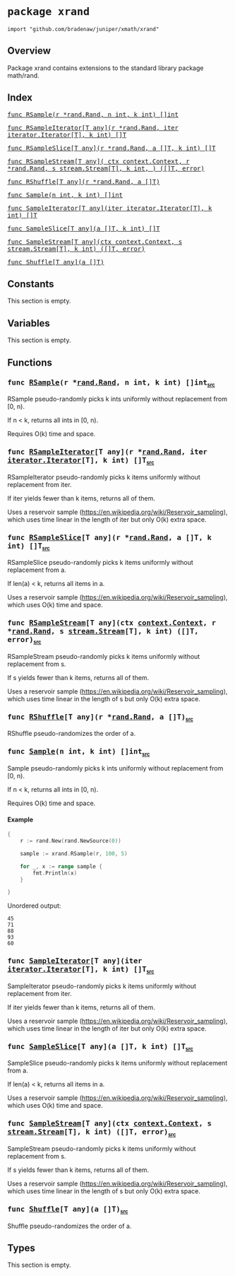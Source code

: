 # `package xrand`

```
import "github.com/bradenaw/juniper/xmath/xrand"
```

## Overview

Package xrand contains extensions to the standard library package math/rand.


## Index

<samp><a href="#RSample">func RSample(r *rand.Rand, n int, k int) []int</a></samp>

<samp><a href="#RSampleIterator">func RSampleIterator[T any](r *rand.Rand, iter iterator.Iterator[T], k int) []T</a></samp>

<samp><a href="#RSampleSlice">func RSampleSlice[T any](r *rand.Rand, a []T, k int) []T</a></samp>

<samp><a href="#RSampleStream">func RSampleStream[T any](
	ctx context.Context,
	r *rand.Rand,
	s stream.Stream[T],
	k int,
) ([]T, error)</a></samp>

<samp><a href="#RShuffle">func RShuffle[T any](r *rand.Rand, a []T)</a></samp>

<samp><a href="#Sample">func Sample(n int, k int) []int</a></samp>

<samp><a href="#SampleIterator">func SampleIterator[T any](iter iterator.Iterator[T], k int) []T</a></samp>

<samp><a href="#SampleSlice">func SampleSlice[T any](a []T, k int) []T</a></samp>

<samp><a href="#SampleStream">func SampleStream[T any](ctx context.Context, s stream.Stream[T], k int) ([]T, error)</a></samp>

<samp><a href="#Shuffle">func Shuffle[T any](a []T)</a></samp>


## Constants

This section is empty.

## Variables

This section is empty.

## Functions

<h3><a id="RSample"></a><samp>func <a href="#RSample">RSample</a>(r *<a href="https://pkg.go.dev/math/rand#Rand">rand.Rand</a>, n int, k int) []int</samp><sub class="float-right"><small><a href="https://github.com/bradenaw/juniper/blob/main/xmath/xrand/xrand.go#L55">src</a></small></sub></h3>

RSample pseudo-randomly picks k ints uniformly without replacement from [0, n).

If n < k, returns all ints in [0, n).

Requires O(k) time and space.


<h3><a id="RSampleIterator"></a><samp>func <a href="#RSampleIterator">RSampleIterator</a>[T any](r *<a href="https://pkg.go.dev/math/rand#Rand">rand.Rand</a>, iter <a href="../iterator.html#Iterator">iterator.Iterator</a>[T], k int) []T</samp><sub class="float-right"><small><a href="https://github.com/bradenaw/juniper/blob/main/xmath/xrand/xrand.go#L92">src</a></small></sub></h3>

RSampleIterator pseudo-randomly picks k items uniformly without replacement from iter.

If iter yields fewer than k items, returns all of them.

Uses a reservoir sample (https://en.wikipedia.org/wiki/Reservoir_sampling), which uses time
linear in the length of iter but only O(k) extra space.


<h3><a id="RSampleSlice"></a><samp>func <a href="#RSampleSlice">RSampleSlice</a>[T any](r *<a href="https://pkg.go.dev/math/rand#Rand">rand.Rand</a>, a []T, k int) []T</samp><sub class="float-right"><small><a href="https://github.com/bradenaw/juniper/blob/main/xmath/xrand/xrand.go#L200">src</a></small></sub></h3>

RSampleSlice pseudo-randomly picks k items uniformly without replacement from a.

If len(a) < k, returns all items in a.

Uses a reservoir sample (https://en.wikipedia.org/wiki/Reservoir_sampling), which uses O(k) time
and space.


<h3><a id="RSampleStream"></a><samp>func <a href="#RSampleStream">RSampleStream</a>[T any](ctx <a href="https://pkg.go.dev/context#Context">context.Context</a>, r *<a href="https://pkg.go.dev/math/rand#Rand">rand.Rand</a>, s <a href="../stream.html#Stream">stream.Stream</a>[T], k int) ([]T, error)</samp><sub class="float-right"><small><a href="https://github.com/bradenaw/juniper/blob/main/xmath/xrand/xrand.go#L139">src</a></small></sub></h3>

RSampleStream pseudo-randomly picks k items uniformly without replacement from s.

If s yields fewer than k items, returns all of them.

Uses a reservoir sample (https://en.wikipedia.org/wiki/Reservoir_sampling), which uses time
linear in the length of s but only O(k) extra space.


<h3><a id="RShuffle"></a><samp>func <a href="#RShuffle">RShuffle</a>[T any](r *<a href="https://pkg.go.dev/math/rand#Rand">rand.Rand</a>, a []T)</samp><sub class="float-right"><small><a href="https://github.com/bradenaw/juniper/blob/main/xmath/xrand/xrand.go#L31">src</a></small></sub></h3>

RShuffle pseudo-randomizes the order of a.


<h3><a id="Sample"></a><samp>func <a href="#Sample">Sample</a>(n int, k int) []int</samp><sub class="float-right"><small><a href="https://github.com/bradenaw/juniper/blob/main/xmath/xrand/xrand.go#L46">src</a></small></sub></h3>

Sample pseudo-randomly picks k ints uniformly without replacement from [0, n).

If n < k, returns all ints in [0, n).

Requires O(k) time and space.


#### Example 
```go
{
	r := rand.New(rand.NewSource(0))

	sample := xrand.RSample(r, 100, 5)

	for _, x := range sample {
		fmt.Println(x)
	}

}
```

Unordered output:
```text
45
71
88
93
60
```
<h3><a id="SampleIterator"></a><samp>func <a href="#SampleIterator">SampleIterator</a>[T any](iter <a href="../iterator.html#Iterator">iterator.Iterator</a>[T], k int) []T</samp><sub class="float-right"><small><a href="https://github.com/bradenaw/juniper/blob/main/xmath/xrand/xrand.go#L82">src</a></small></sub></h3>

SampleIterator pseudo-randomly picks k items uniformly without replacement from iter.

If iter yields fewer than k items, returns all of them.

Uses a reservoir sample (https://en.wikipedia.org/wiki/Reservoir_sampling), which uses time
linear in the length of iter but only O(k) extra space.


<h3><a id="SampleSlice"></a><samp>func <a href="#SampleSlice">SampleSlice</a>[T any](a []T, k int) []T</samp><sub class="float-right"><small><a href="https://github.com/bradenaw/juniper/blob/main/xmath/xrand/xrand.go#L190">src</a></small></sub></h3>

SampleSlice pseudo-randomly picks k items uniformly without replacement from a.

If len(a) < k, returns all items in a.

Uses a reservoir sample (https://en.wikipedia.org/wiki/Reservoir_sampling), which uses O(k) time
and space.


<h3><a id="SampleStream"></a><samp>func <a href="#SampleStream">SampleStream</a>[T any](ctx <a href="https://pkg.go.dev/context#Context">context.Context</a>, s <a href="../stream.html#Stream">stream.Stream</a>[T], k int) ([]T, error)</samp><sub class="float-right"><small><a href="https://github.com/bradenaw/juniper/blob/main/xmath/xrand/xrand.go#L129">src</a></small></sub></h3>

SampleStream pseudo-randomly picks k items uniformly without replacement from s.

If s yields fewer than k items, returns all of them.

Uses a reservoir sample (https://en.wikipedia.org/wiki/Reservoir_sampling), which uses time
linear in the length of s but only O(k) extra space.


<h3><a id="Shuffle"></a><samp>func <a href="#Shuffle">Shuffle</a>[T any](a []T)</samp><sub class="float-right"><small><a href="https://github.com/bradenaw/juniper/blob/main/xmath/xrand/xrand.go#L26">src</a></small></sub></h3>

Shuffle pseudo-randomizes the order of a.


## Types

This section is empty.

